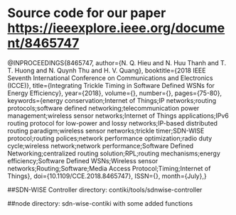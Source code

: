 # Source code for our paper https://ieeexplore.ieee.org/document/8465747

@INPROCEEDINGS{8465747, 
author={N. Q. Hieu and N. Huu Thanh and T. T. Huong and N. Quynh Thu and H. V. Quang}, 
booktitle={2018 IEEE Seventh International Conference on Communications and Electronics (ICCE)}, 
title={Integrating Trickle Timing in Software Defined WSNs for Energy Efficiency}, 
year={2018}, 
volume={}, 
number={}, 
pages={75-80}, 
keywords={energy conservation;Internet of Things;IP networks;routing protocols;software defined networking;telecommunication power management;wireless sensor networks;Internet of Things applications;IPv6 routing protocol for low-power and lossy networks;IP-based distributed routing paradigm;wireless sensor networks;trickle timer;SDN-WISE protocol;routing polices;network performance optimization;radio duty cycle;wireless network;network performance;Software Defined Networking;centralized routing solution;RPL;routing mechanisms;energy efficiency;Software Defined WSNs;Wireless sensor networks;Routing;Software;Media Access Protocol;Timing;Internet of Things}, 
doi={10.1109/CCE.2018.8465747}, 
ISSN={}, 
month={July},}


##SDN-WISE Controller directory: contiki/tools/sdnwise-controller

##node directory: sdn-wise-contiki with some added functions